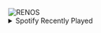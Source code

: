 <div align="justify">
<picture>
    <source media="(prefers-color-scheme: dark)" srcset="https://i.ibb.co/NpJJS8j/output-gif.gif">
    <source media="(prefers-color-scheme: light)" srcset="https://i.ibb.co/NpJJS8j/output-gif.gif">
    <img alt="RENOS" src="https://i.ibb.co/NpJJS8j/output-gif.gif">
</picture>
<details>
<summary>Spotify Recently Played</summary>
<img src="https://spotify-recently-played-readme.vercel.app/api?user=31d6d6zerc5ct6kck32na2ozsqf4&unique=1&width=400" alt="Spotify" />
</details>
</div>

<!-- Image deletion URL: https://ibb.co/K7ffwMq/e5f151e055a017d9017065f75e38f7bb -->